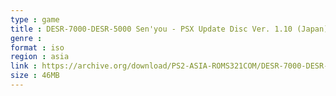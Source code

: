 ```yaml
---
type : game
title : DESR-7000-DESR-5000 Sen'you - PSX Update Disc Ver. 1.10 (Japan)
genre : 
format : iso
region : asia
link : https://archive.org/download/PS2-ASIA-ROMS321COM/DESR-7000-DESR-5000%20Sen%27you%20-%20PSX%20Update%20Disc%20Ver.%201.10%20%28Japan%29.7z
size : 46MB
---
```

